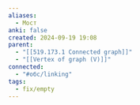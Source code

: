 ```yaml
---
aliases:
  - Мост
anki: false
created: 2024-09-19 19:08
parent:
  - "[[519.173.1 Connected graph]]"
  - "[[Vertex of graph (V)]]"
connected:
  - "#обс/linking"
tags:
  - fix/empty
---
```

